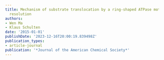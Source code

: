 ```yaml
---
title: Mechanism of substrate translocation by a ring-shaped ATPase motor at millisecond
  resolution
authors:
- Wen Ma
- Klaus Schulten
date: '2015-01-01'
publishDate: '2023-12-16T20:00:19.839498Z'
publication_types:
- article-journal
publication: '*Journal of the American Chemical Society*'
---
```

